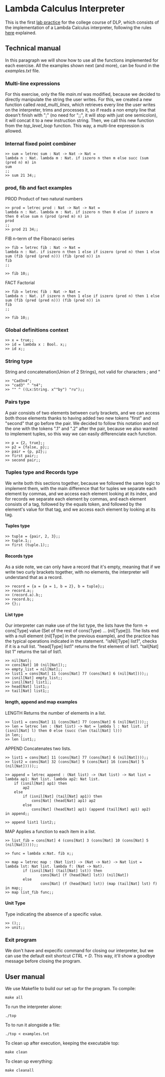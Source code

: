 # Lambda Calculus Interpreter
This is the first [lab practice](P1_DLP_Q7_2022_23.pdf) for the college course of DLP, which consists of the implementation of a Lambda Calculus interpreter, following the rules [here](summary_of_rules.pdf) explained.

## Technical manual
In this paragraph we will show how to use all the functions implemented for each exercise. All the examples shown next (and more), can be found in the _examples.txt_ file.

### Multi-line expressions
For this exercise, only the file _main.ml_ was modified, because we decided to directly manipulate the string the user writes. For this, we created a new function called _read\_multi\_lines_, which retrieves every line the user writes on the interpreter, trims and processes it, so if reads a non empty line that doesn't finish with ";" (no need for ";;", it will stop with just one semicolon), it will concat it to a new instruction string. Then, we call this new function from the _top\_level\_loop_ function. This way, a multi-line expression is allowed.

### Internal fixed point combiner

```
>> sum = letrec sum : Nat -> Nat -> Nat =
lambda n : Nat. lambda m : Nat. if iszero n then m else succ (sum (pred n) m) in
sum
;;
>> sum 21 34;;
```

### prod, fib and fact examples

PROD
Product of two natural numbers

```
>> prod = letrec prod : Nat -> Nat -> Nat =
lambda n : Nat. lambda m : Nat. if iszero n then 0 else if iszero m then 0 else sum n (prod (pred m) n) in
prod
;;
>> prod 21 34;;
```

FIB
n-term of the Fibonacci series

```
>> fib = letrec fib : Nat -> Nat = 
lambda n : Nat. if iszero n then 1 else if iszero (pred n) then 1 else sum (fib (pred (pred n))) (fib (pred n)) in
fib
;;

>> fib 10;;
```

FACT
Factorial

```
>> fib = letrec fib : Nat -> Nat = 
lambda n : Nat. if iszero n then 1 else if iszero (pred n) then 1 else sum (fib (pred (pred n))) (fib (pred n)) in
fib
;;

>> fib 10;;
```

### Global definitions context

```
>> x = true;;
>> id = lambda x : Bool. x;;
>> id x;;
```

### String type
String and concatenation(Union of 2 Strings), not valid for characters ; and "

```
>> "Cad3n4";
>> "cad3" ^ "n4";
>> "" ^ ((Lx:String. x^"by") "ru");;
```

### Pairs type
A pair consists of two elements between curly brackets, and we can access both those elements thanks to having added two new tokens "first" and "second" that go before the pair. We decided to follow this notation and not the one with the tokens ".1" and ".2" after the pair, because we also wanted to implement tuples, so this way we can easily differenciate each function.

```
>> p = {2, true};;
>> p2 = {false, p};;
>> pair = {p, p2};;
>> first pair;;
>> second pair;;
```

### Tuples type and Records type
We write both this sections together, because we followed the same logic to implement them, with the main difference that for tuples we separate each element by commas, and we access each element looking at its index, and for records we separate each element by commas, and each element consists of a tag, followed by the equals token, and followed by the element's value for that tag, and we access each element by looking at its tag.

#### Tuples type

```
>> tuple = {pair, 2, 3};;
>> tuple.1;;
>> first (tuple.1);;
```

#### Records type
As a side note, we can only have a record that it's empty, meaning that if we write two curly brackets together, with no elements, the interpreter will understand that as a record.

```
>> record = {a = {a = 1, b = 2}, b = tuple};;
>> record.a;;
>> (record.a).b;;
>> record.b;;
>> {};;
```

#### List type
Our interpreter can make use of the list type, the lists have the form -> cons[Type] value (Set of the rest of cons(Type) ... (nil[Type])). The lists end with a null element (nil[Type] in the previous example), and the practice has the typical operations indicated in the statement.
"isNil[Type] list1", checks if it is a null list. "head[Type] list1" returns the first element of list1. "tail[Nat] list 1" returns the tail of list1.

```
>> nil[Nat];
>> cons[Nat] 10 (nil[Nat]);;
>> empty_list = nil[Nat];;
>> list1 = cons[Nat] 11 (cons[Nat] 77 (cons[Nat] 6 (nil[Nat])));;
>> isnil[Nat] empty_list;;
>> isnil[Nat] list1;;
>> head[Nat] list1;;
>> tail[Nat] list1;;
```

#### length, append and map examples

LENGTH
Returns the number of elements in a list.

```
>> list1 = cons[Nat] 11 (cons[Nat] 77 (cons[Nat] 6 (nil[Nat])));;
>> len = letrec len : (Nat list) -> Nat = lambda l : Nat list. if (isnil[Nat] l) then 0 else (succ (len (tail[Nat] l)))
in len;;
>> len list1;;
```

APPEND
Concatenates two lists.

```
>> list1 = cons[Nat] 11 (cons[Nat] 77 (cons[Nat] 6 (nil[Nat])));;
>> list2 = cons[Nat] 32 (cons[Nat] 9 (cons[Nat] 16 (cons[Nat] 5 (nil[Nat]))));;

>> append = letrec append : (Nat list) -> (Nat list) -> Nat list = lambda ap1: Nat list. lambda ap2: Nat list.
	if (isnil[Nat] ap1) then
		ap2
	else
		if (isnil[Nat] (tail[Nat] ap1)) then	
			cons[Nat] (head[Nat] ap1) ap2
		else
			cons[Nat] (head[Nat] ap1) (append (tail[Nat] ap1) ap2) 
in append;;

>> append list1 list2;;
```

MAP
Applies a function to each item in a list.

```
>> list_fib = cons[Nat] 4 (cons[Nat] 3 (cons[Nat] 10 (cons[Nat] 5 (nil[Nat]))));;

>> func = lambda x:Nat. fib x;;

>> map = letrec map : (Nat list) -> (Nat -> Nat) -> Nat list =
lambda lst: Nat list. lambda f: (Nat -> Nat). 
        if (isnil[Nat] (tail[Nat] lst)) then
                cons[Nat] (f (head[Nat] lst)) (nil[Nat])
        else
                cons[Nat] (f (head[Nat] lst)) (map (tail[Nat] lst) f)
in map;;
>> map list_fib func;;
```

#### Unit Type
Type indicating the absence of a specific value.

```
>> ();;
>> unit;;
```

### Exit program
We don't have and expecific command for closing our interpreter, but we can use the default exit shortcut _CTRL + D_. This way, it'll show a goodbye message before closing the program.

## User manual
We use Makefile to build our set up for the program.
To compile:
```
make all
```

To run the interpreter alone:
```
./top
```

To to run it alongside a file:
```
./top < examples.txt
```

To clean up after execution, keeping the executable top:
```
make clean
```

To clean up everything:
```
make cleanall
```
